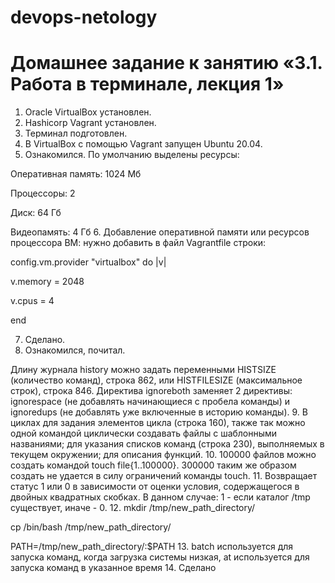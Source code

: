 # devops-netology

# Домашнее задание к занятию «3.1. Работа в терминале, лекция 1»

1. Oracle VirtualBox установлен.
2. Hashicorp Vagrant установлен.
3. Терминал подготовлен.
4. В VirtualBox с помощью Vagrant запущен Ubuntu 20.04.
5. Ознакомился.
По умолчанию выделены ресурсы:

Оперативная память: 1024 Мб

Процессоры: 2

Диск: 64 Гб

Видеопамять: 4 Гб
6. Добавление оперативной памяти или ресурсов процессора ВМ: нужно добавить в файл Vagrantfile строки:

config.vm.provider "virtualbox" do |v|

  v.memory = 2048

  v.cpus = 4

end

7. Сделано.
8. Ознакомился, почитал.

Длину журнала history можно задать переменными HISTSIZE (количество команд), строка 862, или HISTFILESIZE (максимальное строк), строка 846.
Директива ignoreboth заменяет 2 директивы: ignorespace (не добавлять начинающиеся с пробела команды) и ignoredups (не добавлять уже включенные в историю команды).
9. В циклах для задания элементов цикла (строка 160), также так можно одной командой циклически создавать файлы с шаблонными названиями; для указания списков команд (строка 230), выполняемых в текущем окружении; для описания функций.
10. 100000 файлов можно создать командой touch file{1..100000}.
300000 таким же образом создать не удается в силу ограничений команды touch.
11. Возвращает статус 1 или 0 в зависимости от оценки условия, содержащегося в двойных квадратных скобках. 
В данном случае: 1 - если каталог /tmp существует, иначе - 0.
12. 
mkdir /tmp/new_path_directory/

cp /bin/bash /tmp/new_path_directory/

PATH=/tmp/new_path_directory/:$PATH
13. batch используется для запуска команд, когда загрузка системы низкая,
at используется для запуска команд в указанное время
14. Сделано